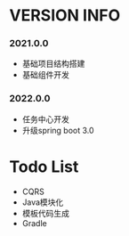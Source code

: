 # VERSION INFO

### 2021.0.0

- 基础项目结构搭建
- 基础组件开发

### 2022.0.0

- 任务中心开发
- 升级spring boot 3.0

# Todo List

- CQRS
- Java模块化
- 模板代码生成
- Gradle

